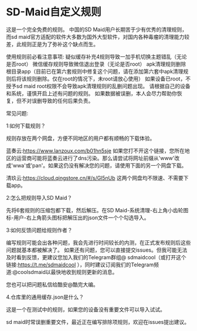 # SD-Maid自定义规则
这是一个完全免费的规则。
中国的SD Maid用户长期苦于少有优秀的清理规则，而sd maid官方适配的软件大多数为国外大型软件，对国内各种毒瘤的清理能力较差，此规则正是为了弥补这个缺点而生。

使用规则前必看注意事项:
疑似缓存补充4规则导致一加手机切换主题错乱（无论是否root）
微信缓存规则导致微信退出登录（无论是否root）
apk清理规则删除根目录app（目前已在第六套规则中修复这个问题，请在添加第六套中apk清理规则后将该规则删除。仅在root的情况下，未root请放心使用）
如果设备已root，不授予sd maid root权限不会导致apk清理规则的乱删问题出现。
请根据自己的设备和系统，谨慎开启上述有问题的规则。
如果数据被误删，本人会尽力帮助你恢复，但不对误删导致的任何后果负责。

常见问题:

1:如何下载规则？

规则存放在两个网盘，方便不同地区的用户都有顺畅的下载体验。

蓝奏云:https://www.lanzoux.com/b01hn5sje
如果您打不开这个链接，您所在地区的运营商可能将蓝奏云进行了dns污染。那么请尝试将网址前缀从'www'改成'wwa'或'pan'。如果这仍没有解决您的问题，请使用下面的另一个网盘下载。

清玖云:https://cloud.qingstore.cn/#/s/Gl5nUb
这两个网盘均不限速、不需要下载app。

2:怎么把规则导入SD Maid？

先将6套规则的压缩包都下载，然后解压。在SD Maid-系统清理-右上角小齿轮图标-用户-右上角箭头图标把解压出的json文件一个个勾选导入。

3:如何反馈问题给规则作者？

编写规则可能会出各种问题，我会先进行时间较长的内测，在正式发布规则后这些问题就基本都被解决了。
如果还有问题，您可以直接提交issues。但我可能无法及时看到反馈，更建议您加入我们的Telegram群组@
sdmaidcool（或打开这个链接:https://t.me/sdmaidcool  ），同时建议订阅我们的Telegram频道:@coolsdmaid以最快地收到规则更新的消息。

您也可以把问题私信给酷安@酷完大编。

4.仓库里的通用缓存.json是什么？

这是一个在测试中的规则，如果您的设备没有重要文件可以导入试试。

sd maid时常误删重要文件，最近正在编写排除项规则，欢迎在issues提出建议。
